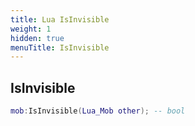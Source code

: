 ```yaml
---
title: Lua IsInvisible
weight: 1
hidden: true
menuTitle: IsInvisible
---
```

## IsInvisible
```lua
mob:IsInvisible(Lua_Mob other); -- bool
```